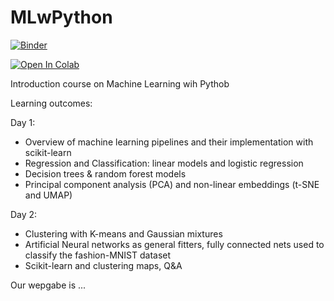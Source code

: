 # MLwPython
[![Binder](https://mybinder.org/badge_logo.svg)](https://mybinder.org/v2/gh/neworldemancer/DSF5/master)

[![Open In Colab](https://colab.research.google.com/assets/colab-badge.svg)](https://colab.research.google.com/github/neworldemancer/DSF5)


Introduction course on Machine Learning wih Pythob

Learning outcomes:

Day 1:
* Overview of machine learning pipelines and their implementation with scikit-learn
* Regression and Classification: linear models and logistic regression
* Decision trees & random forest models
* Principal component analysis (PCA) and non-linear embeddings (t-SNE and UMAP)

Day 2:
* Clustering with K-means and Gaussian mixtures
* Artificial Neural networks as general fitters, fully connected nets used to classify the fashion-MNIST dataset
* Scikit-learn and clustering maps, Q&A

Our wepgabe is ...

